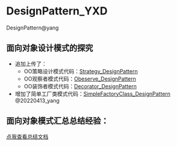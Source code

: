 # DesignPattern_YXD
DesignPattern@yang
## 面向对象设计模式的探究
- 追加上传了：
  - OO策略设计模式代码：[Strategy_DesignPattern](https://github.com/xdYoung/DesignPattern_YXD/tree/master/src/me/yang/strategy)
  - OO观察者模式代码：[Obeserve_DesignPattern](https://github.com/xdYoung/DesignPattern_YXD/tree/master/src/me/yang/observer)
  - OO装饰者模式代码：[Decorator_DesignPattern](https://github.com/xdYoung/DesignPattern_YXD/tree/master/src/me/yang/decorator)
- 增加了简单工厂类模式代码：[SimpleFactoryClass_DesignPattern](https://github.com/xdYoung/DesignPattern_YXD/tree/master/src/me/yang/factory/pizzas) @20220413_yang

## 面向对象模式汇总总结经验：
[点我查看总结文档](https://github.com/xdYoung/DesignPattern_YXD/blob/master/OO_Rules.md)
